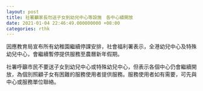 ```yaml
---
layout: post
title: 社署籲家長勿送子女到幼兒中心等設施　各中心續開放
date: 2021-01-04 22:46:49.000000000 +08:00
categories: rthk
---
```


因應教育局宣布所有幼稚園繼續停課安排，社會福利署表示，全港幼兒中心及特殊幼兒中心，會繼續暫停提供服務至農曆新年假期。

社署呼籲市民不要送子女到幼兒中心或特殊幼兒中心，但表示各個中心仍會繼續開放，為個別照顧子女有困難的服務使用者提供服務。服務使用者如有需要，可先與中心或服務單位聯絡。
